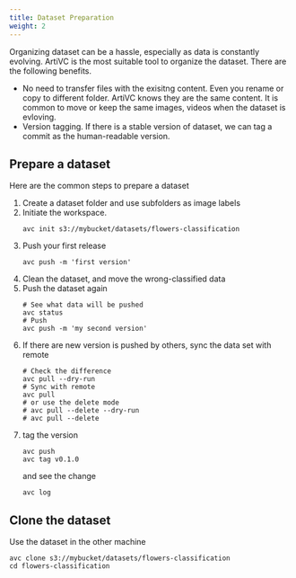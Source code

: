 ```yaml
---
title: Dataset Preparation
weight: 2
---
```


Organizing dataset can be a hassle, especially as data is constantly evolving. ArtiVC is the most suitable tool to organize the dataset. There are the following benefits.

- No need to transfer files with the exisitng content. Even you rename or copy to different folder. ArtiVC knows they are the same content. It is common to move or keep the same images, videos when the dataset is evloving.
- Version tagging. If there is a stable version of dataset, we can tag a commit as the human-readable version.

## Prepare a dataset

Here are the common steps to prepare a dataset

1. Create a dataset folder and use subfolders as image labels
1. Initiate the workspace.
   ```shell
   avc init s3://mybucket/datasets/flowers-classification   
   ```
1. Push your first release
   ```shell
   avc push -m 'first version'
   ```   
1. Clean the dataset, and move the wrong-classified data
1. Push the dataset again
   ```shell
   # See what data will be pushed
   avc status
   # Push
   avc push -m 'my second version' 
   ```
1. If there are new version is pushed by others, sync the data set with remote
   ```shell
   # Check the difference
   avc pull --dry-run
   # Sync with remote
   avc pull
   # or use the delete mode
   # avc pull --delete --dry-run
   # avc pull --delete
   ```
1. tag the version
   ```shell
   avc push
   avc tag v0.1.0
   ```
   and see the change
   ```shell
   avc log
   ```

## Clone the dataset

Use the dataset in the other machine

```shell
avc clone s3://mybucket/datasets/flowers-classification
cd flowers-classification
```  